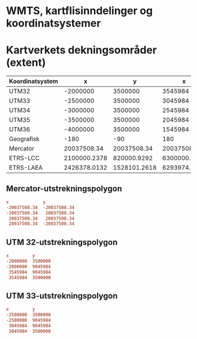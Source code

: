 # WMTS, kartflisinndelinger og koordinatsystemer

# Kartverkets dekningsområder (extent)

Koordinatsystem	|x	|y	|x	|y
--|--|--|--|--
UTM32	|-2000000	|3500000	|3545984	|9045984
UTM33	|-2500000	|3500000	|3045984	|9045984
UTM34	|-3000000	|3500000	|2545984	|9045984
UTM35	|-3500000	|3500000	|2045984	|9045984
UTM36	|-4000000	|3500000	|1545984	|9045984
Geografisk|-180	|-90	|180	|90
Mercator	|20037508.34	|20037508.34	|20037508.34	|20037508.34
ETRS-LCC	|2100000.2378	|820000.9292	|6300000.4541	|5021872.0731
ETRS-LAEA	|2426378.0132	|1528101.2618	|6293974.6215	|5446513.5222


## Mercator-utstrekningspolygon

```ini
x             y
-20037508.34  -20037508.34
-20037508.34   20037508.34
 20037508.34   20037508.34
 20037508.34  -20037508.34
 ```
## UTM 32-utstrekningspolygon

```ini
x         y
-2000000  3500000
-2000000  9045984
 3545984  9045984
 3545984  3500000
```

## UTM 33-utstrekningspolygon

```ini
x         y
-2500000  3500000
-2500000  9045984
 3045984  9045984
 3045984  3500000
```

